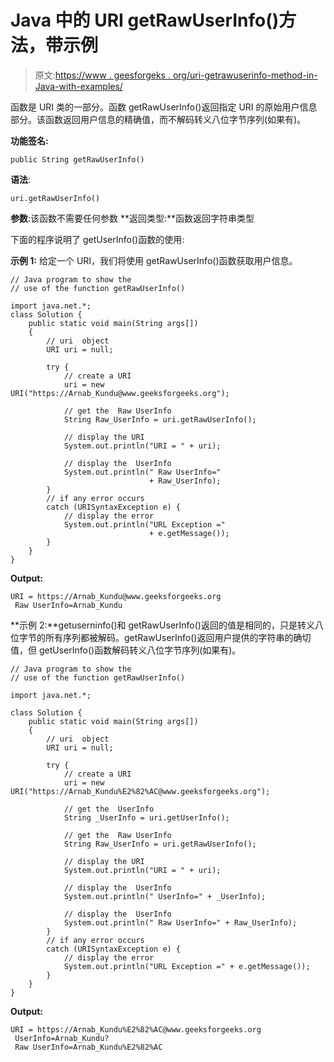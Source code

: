 # Java 中的 URI getRawUserInfo()方法，带示例

> 原文:[https://www . geesforgeks . org/uri-getrawuserinfo-method-in-Java-with-examples/](https://www.geeksforgeeks.org/uri-getrawuserinfo-method-in-java-with-examples/)

函数是 URI 类的一部分。函数 getRawUserInfo()返回指定 URI 的原始用户信息部分。该函数返回用户信息的精确值，而不解码转义八位字节序列(如果有)。

**功能签名:**

```
public String getRawUserInfo()
```

**语法**:

```
uri.getRawUserInfo()
```

**参数**:该函数不需要任何参数
**返回类型:**函数返回字符串类型

下面的程序说明了 getUserInfo()函数的使用:

**示例 1:** 给定一个 URI，我们将使用 getRawUserInfo()函数获取用户信息。

```
// Java program to show the
// use of the function getRawUserInfo()

import java.net.*;
class Solution {
    public static void main(String args[])
    {
        // uri  object
        URI uri = null;

        try {
            // create a URI
            uri = new URI("https://Arnab_Kundu@www.geeksforgeeks.org");

            // get the  Raw UserInfo
            String Raw_UserInfo = uri.getRawUserInfo();

            // display the URI
            System.out.println("URI = " + uri);

            // display the  UserInfo
            System.out.println(" Raw UserInfo="
                               + Raw_UserInfo);
        }
        // if any error occurs
        catch (URISyntaxException e) {
            // display the error
            System.out.println("URL Exception ="
                               + e.getMessage());
        }
    }
}
```

**Output:**

```
URI = https://Arnab_Kundu@www.geeksforgeeks.org
 Raw UserInfo=Arnab_Kundu

```

**示例 2:**getuserninfo()和 getRawUserInfo()返回的值是相同的，只是转义八位字节的所有序列都被解码。getRawUserInfo()返回用户提供的字符串的确切值，但 getUserInfo()函数解码转义八位字节序列(如果有)。

```
// Java program to show the
// use of the function getRawUserInfo()

import java.net.*;

class Solution {
    public static void main(String args[])
    {
        // uri  object
        URI uri = null;

        try {
            // create a URI
            uri = new URI("https://Arnab_Kundu%E2%82%AC@www.geeksforgeeks.org");

            // get the  UserInfo
            String _UserInfo = uri.getUserInfo();

            // get the  Raw UserInfo
            String Raw_UserInfo = uri.getRawUserInfo();

            // display the URI
            System.out.println("URI = " + uri);

            // display the  UserInfo
            System.out.println(" UserInfo=" + _UserInfo);

            // display the  UserInfo
            System.out.println(" Raw UserInfo=" + Raw_UserInfo);
        }
        // if any error occurs
        catch (URISyntaxException e) {
            // display the error
            System.out.println("URL Exception =" + e.getMessage());
        }
    }
}
```

**Output:**

```
URI = https://Arnab_Kundu%E2%82%AC@www.geeksforgeeks.org
 UserInfo=Arnab_Kundu?
 Raw UserInfo=Arnab_Kundu%E2%82%AC

```